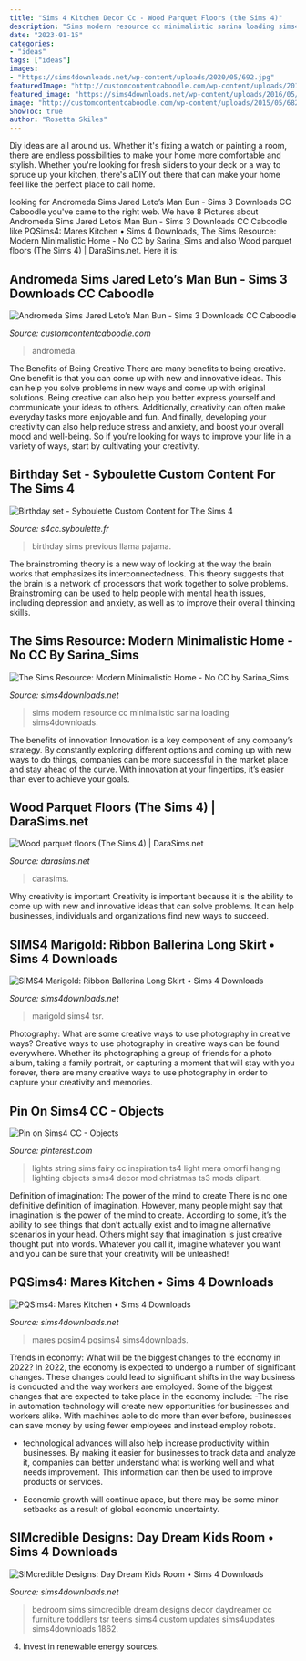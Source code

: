 ```yaml
---
title: "Sims 4 Kitchen Decor Cc - Wood Parquet Floors (the Sims 4)"
description: "Sims modern resource cc minimalistic sarina loading sims4downloads"
date: "2023-01-15"
categories:
- "ideas"
tags: ["ideas"]
images:
- "https://sims4downloads.net/wp-content/uploads/2020/05/692.jpg"
featuredImage: "http://customcontentcaboodle.com/wp-content/uploads/2015/05/682.jpg"
featured_image: "https://sims4downloads.net/wp-content/uploads/2016/05/806.jpg"
image: "http://customcontentcaboodle.com/wp-content/uploads/2015/05/682.jpg"
ShowToc: true
author: "Rosetta Skiles"
---
```



Diy ideas are all around us. Whether it's fixing a watch or painting a room, there are endless possibilities to make your home more comfortable and stylish. Whether you're looking for fresh sliders to your deck or a way to spruce up your kitchen, there's aDIY out there that can make your home feel like the perfect place to call home.

	

		
looking for Andromeda Sims Jared Leto’s Man Bun - Sims 3 Downloads CC Caboodle you've came to the right web. We have 8 Pictures about Andromeda Sims Jared Leto’s Man Bun - Sims 3 Downloads CC Caboodle like PQSims4: Mares Kitchen • Sims 4 Downloads, The Sims Resource: Modern Minimalistic Home - No CC by Sarina_Sims and also Wood parquet floors (The Sims 4) | DaraSims.net. Here it is:
		
    
## Andromeda Sims Jared Leto’s Man Bun - Sims 3 Downloads CC Caboodle

<img loading=lazy src="http://customcontentcaboodle.com/wp-content/uploads/2015/05/682.jpg" onerror="this.onerror=null;this.src='https://tse1.mm.bing.net/th?id=OIP.-td-r6XRD5zlJ7v-u9_y6gHaE7&amp;pid=15.1';" alt="Andromeda Sims Jared Leto’s Man Bun - Sims 3 Downloads CC Caboodle">

_Source: customcontentcaboodle.com_

>andromeda. 

	

The Benefits of Being Creative
There are many benefits to being creative. One benefit is that you can come up with new and innovative ideas. This can help you solve problems in new ways and come up with original solutions. Being creative can also help you better express yourself and communicate your ideas to others. Additionally, creativity can often make everyday tasks more enjoyable and fun. And finally, developing your creativity can also help reduce stress and anxiety, and boost your overall mood and well-being. So if you’re looking for ways to improve your life in a variety of ways, start by cultivating your creativity.

    
## Birthday Set - Syboulette Custom Content For The Sims 4

<img loading=lazy src="https://s4cc.syboulette.fr/wp-content/uploads/2021/01/Birthday4.jpg" onerror="this.onerror=null;this.src='https://tse3.mm.bing.net/th?id=OIP.2Z2lfrE6M7Su6IR6HWsGegHaFj&amp;pid=15.1';" alt="Birthday set - Syboulette Custom Content for The Sims 4">

_Source: s4cc.syboulette.fr_

>birthday sims previous llama pajama. 

	

The brainstroming theory is a new way of looking at the way the brain works that emphasizes its interconnectedness. This theory suggests that the brain is a network of processors that work together to solve problems. Brainstroming can be used to help people with mental health issues, including depression and anxiety, as well as to improve their overall thinking skills.

    
## The Sims Resource: Modern Minimalistic Home - No CC By Sarina_Sims

<img loading=lazy src="https://sims4downloads.net/wp-content/uploads/2020/05/692.jpg" onerror="this.onerror=null;this.src='https://tse1.mm.bing.net/th?id=OIP.bwdcWkAXw_mDSOGZ13SBCAHaFj&amp;pid=15.1';" alt="The Sims Resource: Modern Minimalistic Home - No CC by Sarina_Sims">

_Source: sims4downloads.net_

>sims modern resource cc minimalistic sarina loading sims4downloads. 

	

The benefits of innovation
Innovation is a key component of any company’s strategy. By constantly exploring different options and coming up with new ways to do things, companies can be more successful in the market place and stay ahead of the curve. With innovation at your fingertips, it’s easier than ever to achieve your goals.

    
## Wood Parquet Floors (The Sims 4) | DaraSims.net

<img loading=lazy src="https://darasims.net/wp-content/uploads/2016/11/6-wood-parquet-floors-sims-4.jpg" onerror="this.onerror=null;this.src='https://tse2.mm.bing.net/th?id=OIP.R-pGCg0RUxbuf6Mi-mNCSgHaDe&amp;pid=15.1';" alt="Wood parquet floors (The Sims 4) | DaraSims.net">

_Source: darasims.net_

>darasims. 

	

Why creativity is important
Creativity is important because it is the ability to come up with new and innovative ideas that can solve problems. It can help businesses, individuals and organizations find new ways to succeed.

    
## SIMS4 Marigold: Ribbon Ballerina Long Skirt • Sims 4 Downloads

<img loading=lazy src="https://sims4downloads.net/wp-content/uploads/2016/05/806.jpg" onerror="this.onerror=null;this.src='https://tse3.mm.bing.net/th?id=OIP.bathXli2RnySSfKG_3K05AHaHI&amp;pid=15.1';" alt="SIMS4 Marigold: Ribbon Ballerina Long Skirt • Sims 4 Downloads">

_Source: sims4downloads.net_

>marigold sims4 tsr. 

	

Photography: What are some creative ways to use photography in creative ways?
Creative ways to use photography in creative ways can be found everywhere. Whether its photographing a group of friends for a photo album, taking a family portrait, or capturing a moment that will stay with you forever, there are many creative ways to use photography in order to capture your creativity and memories.

    
## Pin On Sims4 CC - Objects

<img loading=lazy src="https://i.pinimg.com/736x/bd/87/ea/bd87ea3609a2b24fe7100a99cd84676f--sims--fairy-lights-sims--cc-lights.jpg" onerror="this.onerror=null;this.src='https://tse2.mm.bing.net/th?id=OIP.8Hvym8t1vUHnLXy1sp4eyQEsCt&amp;pid=15.1';" alt="Pin on Sims4 CC - Objects">

_Source: pinterest.com_

>lights string sims fairy cc inspiration ts4 light mera omorfi hanging lighting objects sims4 decor mod christmas ts3 mods clipart. 

	

Definition of imagination: The power of the mind to create
There is no one definitive definition of imagination. However, many people might say that imagination is the power of the mind to create. According to some, it’s the ability to see things that don’t actually exist and to imagine alternative scenarios in your head. Others might say that imagination is just creative thought put into words. Whatever you call it, imagine whatever you want and you can be sure that your creativity will be unleashed!

    
## PQSims4: Mares Kitchen • Sims 4 Downloads

<img loading=lazy src="https://sims4downloads.net/wp-content/uploads/2020/07/Mares-Kitchen.jpg" onerror="this.onerror=null;this.src='https://tse4.mm.bing.net/th?id=OIP.Fw8OKuNsdKpCDllb_fW6rgHaEb&amp;pid=15.1';" alt="PQSims4: Mares Kitchen • Sims 4 Downloads">

_Source: sims4downloads.net_

>mares pqsim4 pqsims4 sims4downloads. 

	

Trends in economy: What will be the biggest changes to the economy in 2022?
In 2022, the economy is expected to undergo a number of significant changes. These changes could lead to significant shifts in the way business is conducted and the way workers are employed. Some of the biggest changes that are expected to take place in the economy include: 
-The rise in automation technology will create new opportunities for businesses and workers alike. With machines able to do more than ever before, businesses can save money by using fewer employees and instead employ robots. 

- technological advances will also help increase productivity within businesses. By making it easier for businesses to track data and analyze it, companies can better understand what is working well and what needs improvement. This information can then be used to improve products or services. 

- Economic growth will continue apace, but there may be some minor setbacks as a result of global economic uncertainty.

    
## SIMcredible Designs: Day Dream Kids Room • Sims 4 Downloads

<img loading=lazy src="https://sims4downloads.net/wp-content/uploads/2019/06/9516.jpg" onerror="this.onerror=null;this.src='https://tse3.mm.bing.net/th?id=OIP.uCgnLU2Bb72R5tjevtIquAHaFP&amp;pid=15.1';" alt="SIMcredible Designs: Day Dream Kids Room • Sims 4 Downloads">

_Source: sims4downloads.net_

>bedroom sims simcredible dream designs decor daydreamer cc furniture toddlers tsr teens sims4 custom updates sims4updates sims4downloads 1862. 

	

4. Invest in renewable energy sources. 

